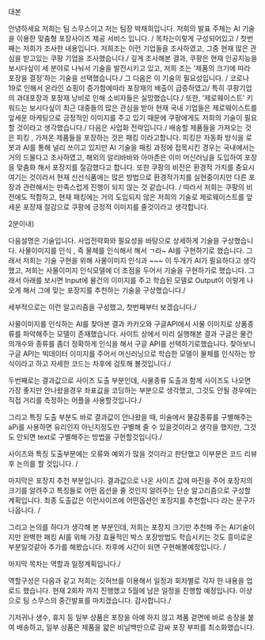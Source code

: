 대본

안녕하세요 저희는 팀 스무스이고 저는 팀장 박채희입니다. 저희의 발표 주제는 AI 기술을 이용한 맞춤형 포장사이즈 제공 서비스 입니다. / 
목차는이렇게 구성되어있고  / 
첫번째는 저희가 조사한 내용입니다. 
저희조는 이런 기업들을 조사하였고, 그중 현재 많은 관심을 받고있는 쿠팡 기업을 조사했습니다./
깊게 조사해본 결과, 쿠팡은 현재 인공지능을 보시다싶이 세 분야로 나눠서 기술을 발전시키고 있고, 저희 조는 '제품의 크기에 따라 포장을 결정'하는 기술을 선택했습니다./
그 다음은 이 기술의 필요성입니다. /
코로나 19로 인해서 온라인 쇼핑이 증가함에따라 포장재의 배출이 급증하였고/
특히 쿠팡기업의 과대포장과 포장재 낭비로 인해 소비자들은 실망했습니다./
또한,  '제로웨이스트' 키워드는 보시다싶이 최근 대중들의 많은 관심을 받아 현재 국내 기업들은 제로웨이스트를 앞세운 마케팅으로 긍정적인 이미지를 주고 있기 때문에 쿠팡에게도 저희의 기술이 필요할 것이라고 생각했습니다./
다음은 사업화 전략입니다./
배송할 제품들을 가져오는 것은 피킹 , 가져온 제품들을 포장하는 것은 패킹 이라고합니다.
피킹은 자동화 방식을 로봇과 AI를 통해 널리 쓰이고 있지만 AI 기술을 패킹 과정에 접목시킨 경우는 국내에서는 거의 드물다고 조사하였고, 해외의 알리바바와 아마존은 이미 머신러닝을 도입하여 포장을 맞춤화 해서 포장지를 절감했다고 합니다.
또한 쿠팡의 비전은 환경적 가치를 중요시 여기는 것이라서 현재 신선식품에는 많은 방법으로 환경적가치를 실현중이지만 다른 포장과 관련해서는 만족스럽게 진행이 되지 않는 것 같습니다. /
따라서 저희는 쿠팡의 비전에도 적합하고, 현재 패킹에는 거의 도입되지 않은 저희의 기술로 제로웨이스트를 앞세운 포장재 절감으로 쿠팡에 긍정적 이미지를 줄것이라고 생각합니다.

2분이내)

다음설명은 기술입니다.
사업전략화와 필요성을 바탕으로 상세하게 기술을 구상했습니다. 사물이미지를 인식 , 즉 물체를 인식해서 해서 ㄱ라~ AI를 구현하기로 했습니다. 그래서 저희는 기술 구현을 위해 사물이미지 인식과 ~~~ 이 두개가 AI가 필요하다고 생각했고, 저희는 사물이미지 인식모델에 더 초점을 두어서 기술을 구현하기로 했습니다. 그래서 아래를 보시면 Input에 물건의 이미지를 주고 학습된 모델로 Output이  이렇게 나오게 해서 그에 맞는 포장지를 추천하는 기술을 구상했습니다./

세부적으로는 이런 알고리즘을 구성했고, 첫번째부터 보겠습니다./

사물이미지를 인식하는 AI를 찾아본 결과 카카오와 구글API에서 사물 이미지로 상품종류를 파악해주는 모델이 존재했습니다. 사이트 상에서 미리 실행해본 결과 구글은 물건의개수와 종류를 좀더 정확하게 인식을 해서 구글 API를 선택하기로했습니다. 찾아보니 구글 API는 빅데이터 이미지를 주어서 머신러닝으로  학습한 모델이 물체를 인식하는 방식이라고 하고 자세한 코드는 차후에 검토해 볼것입니다./

두번째로는 결과값으로 사이즈 도출 부분인데, 사물종류 도출과 함께 사이즈도 나오면 가장 좋지만 안나왔을경우 좌표값을 코딩하는 부분으로 생각했고, 그것도 안될 경우에는 직접 거리를 측정하는 어플을 사용할것입니다./

그리고 특징 도출 부분도 바로 결과값이 안나왔을 때, 미술에서 물감종류를 구별해주는 aPi를 사용하면 유리인지 아닌지정도만 구별해 줄 수 있을것이라고 생각을 했지만, 그것도 안되면  text로 구별해주는 방법을 구현할것입니다./

사이즈와 특징 도출부분에는 오류와 예외가 많을 것이라고 판단했고 이부분은 코드 리뷰 후 논의를 할 것입니다. /

마지막은 포장지 추천 부분입니다. 결과값으로 나온 사이즈 값에 마진을 주어 포장지의 크기를 알려주고 특징들로 어떤 옵션을 줄 것인지 알려주는 단순 알고리즘으로 구성할 계획입니다. 최종 도출값은 이런사이즈에 어떤옵션인 포장지를 추천합니다 라는 문구가 나옵니다. /

그리고 논의를 하다가 생각해 본 부분인데, 저희는 포장지 크기만 추천해 주는 AI기술이지만 완벽한 패킹 AI를 위해 가장 효율적인 박스 포장방법도 학습시키는 것도 흥미로운 부분일것같아 추가를 해봤습니다. 차후에 시간이 되면 구현해볼예정입니다. /

마지막 목차는 역할과 일정계획입니다./

역할구성은 다음과 같고 저희는 깃허브를 이용해서 일정과 회차별로 각자 한 내용을 업로드 했습니다. 현재 2회차 까지 진행했고  5월에 남은 일정을 진행할 예정입니다. 이상으로 팀 스무스의 중간발표를 마치겠습니다. 감사합니다./



기저귀나 생수, 휴지 등 일부 상품은 포장을 아예 하지 않고 제품 겉면에 바로 송장을 붙여 배송하고, 일부 상품은 제품을 얇은 비닐백만으로 감싸 포장 부피를 최소화했습니다. 